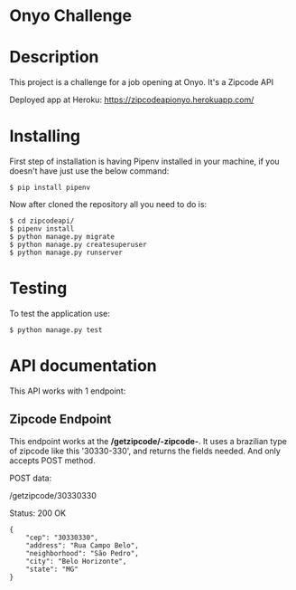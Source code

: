 # Onyo Challenge

# Description

This project is a challenge for a job opening at Onyo. It's a Zipcode API

Deployed app at Heroku: https://zipcodeapionyo.herokuapp.com/

# Installing

First step of installation is having Pipenv installed in your machine, if you doesn't have just use the below command:

``` $ pip install pipenv ```

Now after cloned the repository all you need to do is:

```
$ cd zipcodeapi/
$ pipenv install
$ python manage.py migrate
$ python manage.py createsuperuser
$ python manage.py runserver
```

# Testing

To test the application use:

```$ python manage.py test```


# API documentation

This API works with 1 endpoint:

## Zipcode Endpoint
This endpoint works at the **/getzipcode/-zipcode-**. It uses a brazilian type of zipcode like this '30330-330', and returns the fields needed. And only accepts
POST method.

POST data:

/getzipcode/30330330

Status: 200 OK
```
{
    "cep": "30330330",
    "address": "Rua Campo Belo",
    "neighborhood": "São Pedro",
    "city": "Belo Horizonte",
    "state": "MG"
}
```
